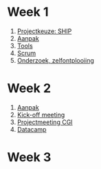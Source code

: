 # Week 1

1. [Projectkeuze: SHIP](https://github.com/KB-74/portfolio/blob/master/Jasper/week1.md#projectkeuze-ship)
2. [Aanpak](https://github.com/KB-74/portfolio/blob/master/Jasper/week1.md#aanpak)
3. [Tools](https://github.com/KB-74/portfolio/blob/master/Jasper/week1.md#tools)
4. [Scrum](https://github.com/KB-74/portfolio/blob/master/Jasper/week1.md#scrum)
5. [Onderzoek, zelfontplooiing](https://github.com/KB-74/portfolio/blob/master/Jasper/week1.md#tools)

# Week 2

1. [Aanpak]()
2. [Kick-off meeting]()
3. [Projectmeeting CGI]()
4. [Datacamp]()

# Week 3

